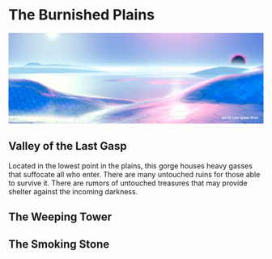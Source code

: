 
# The Burnished Plains
![The Burnished Plains](../images/burnished-plains.jpg ':size=90%')

## Valley of the Last Gasp
Located in the lowest point in the plains, this gorge houses heavy gasses that suffocate all who enter. There are many untouched ruins for those able to survive it. There are rumors of untouched treasures that may provide shelter against the incoming darkness.

## The Weeping Tower

## The Smoking Stone

